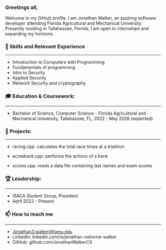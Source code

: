 ### Greetings all,

Welcome to my Github profile. I am Jonathan Walker, an aspiring software developer attending Florida Agricultural and Mechanical University. Presently residing in Tallahassee, Florida, I am open to internships and expanding my horizons. 

### 🔧 Skills and Relevant Experience
___
* Introduction to Computers with Programming
* Fundamentals of programming
* Intro to Security
* Applied Security
* Network Security and cryptography

### 🎓 Education & Coursework:
___
* Bachelor of Science, Computer Science - Florida Agricultural and Mechanical University, Tallahassee, FL, 2022 - May 2026 (expected)

### 🚀 Projects:
___
* racing.cpp: calculates the total race times at a triathlon
  
* acmebank.cpp: performs the actions of a bank
  
* scores.cpp: reads a data file containing last names and exam scores


### 🏆 Leadership:
___
* ISACA Student Group, President
* April 2023 - Present
  

### 📫 How to reach me
___
* Jonathan3.walker@famu.edu
* LinkedIn: linkedin.com/in/jonathan-osborne-walker
* GitHub: github.com/JonathanWalkerCS
